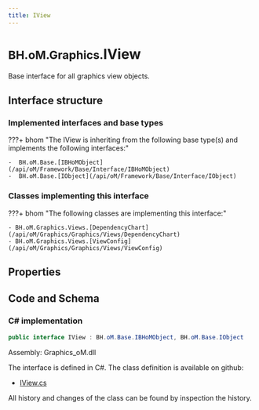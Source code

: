 ```yaml
---
title: IView
---
```


# <small>BH.oM.Graphics.</small>**IView**

Base interface for all graphics view objects.

## Interface structure

### Implemented interfaces and base types

???+ bhom "The IView is inheriting from the following base type(s) and implements the following interfaces:"

    -  BH.oM.Base.[IBHoMObject](/api/oM/Framework/Base/Interface/IBHoMObject)
    -  BH.oM.Base.[IObject](/api/oM/Framework/Base/Interface/IObject)


### Classes implementing this interface

???+ bhom "The following classes are implementing this interface:"

    - BH.oM.Graphics.Views.[DependencyChart](/api/oM/Graphics/Graphics/Views/DependencyChart)
    - BH.oM.Graphics.Views.[ViewConfig](/api/oM/Graphics/Graphics/Views/ViewConfig)


## Properties

## Code and Schema

### C# implementation

``` C# title="C#"
public interface IView : BH.oM.Base.IBHoMObject, BH.oM.Base.IObject
```

Assembly: Graphics_oM.dll

The interface is defined in C#. The class definition is available on github:

- [IView.cs](https://github.com/BHoM/BHoM/blob/develop/Graphics_oM/Views\IView.cs)

All history and changes of the class can be found by inspection the history.
